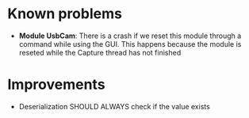 Known problems
==============
- **Module UsbCam**: There is a crash if we reset this module through a command while using the GUI. This happens because the module is reseted while the Capture thread has not finished


Improvements
============
- Deserialization SHOULD ALWAYS check if the value exists
